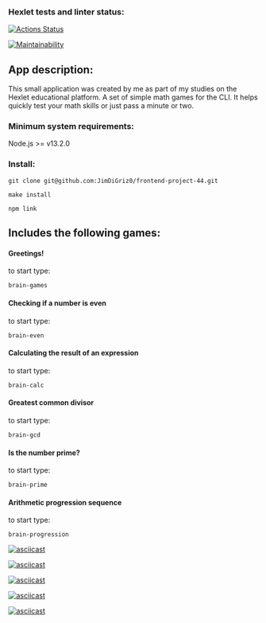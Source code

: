### Hexlet tests and linter status:

[![Actions Status](https://github.com/JimDiGriz0/frontend-project-44/actions/workflows/hexlet-check.yml/badge.svg)](https://github.com/JimDiGriz0/frontend-project-44/actions)

[![Maintainability](https://api.codeclimate.com/v1/badges/44e160eb27bd81d3cc56/maintainability)](https://codeclimate.com/github/JimDiGriz0/frontend-project-44/maintainability)

## App description:

This small application was created by me as part of my studies on the Hexlet educational platform.
A set of simple math games for the CLI. It helps quickly test your math skills or just pass a minute or two.

### Minimum system requirements:

Node.js >= v13.2.0

### Install:

```
git clone git@github.com:JimDiGriz0/frontend-project-44.git
```

```
make install
```

```
npm link
```

## Includes the following games:

#### Greetings!

to start type:

```
brain-games
```

#### Checking if a number is even

to start type:

```
brain-even
```

#### Calculating the result of an expression

to start type:

```
brain-calc
```

#### Greatest common divisor

to start type:

```
brain-gcd
```

#### Is the number prime?

to start type:

```
brain-prime
```

#### Arithmetic progression sequence

to start type:

```
brain-progression
```

[![asciicast](https://asciinema.org/a/701492.svg)](https://asciinema.org/a/701492)

[![asciicast](https://asciinema.org/a/701548.svg)](https://asciinema.org/a/701548)

[![asciicast](https://asciinema.org/a/701632.svg)](https://asciinema.org/a/701632)

[![asciicast](https://asciinema.org/a/701647.svg)](https://asciinema.org/a/701647)

[![asciicast](https://asciinema.org/a/701663.svg)](https://asciinema.org/a/701663)
